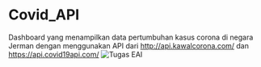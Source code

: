 # Covid_API
Dashboard yang menampilkan data pertumbuhan kasus corona di negara Jerman dengan menggunakan API dari http://api.kawalcorona.com/ dan https://api.covid19api.com/ 
![Tugas EAI](https://user-images.githubusercontent.com/48679768/95187823-cf3a0480-07f5-11eb-9cdd-e77659e3b54c.png)
